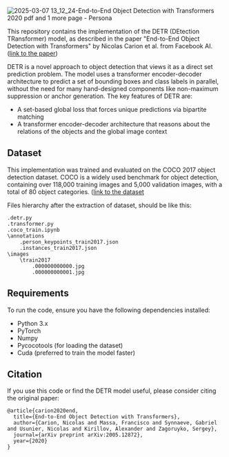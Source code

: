 
![2025-03-07 13_12_24-End-to-End Object Detection with Transformers 2020 pdf and 1 more page - Persona](https://github.com/user-attachments/assets/b753fa47-4bac-4928-8238-b0d20a9098f0)

This repository contains the implementation of the DETR (DEtection TRansformer) model, as described in the paper "End-to-End Object Detection with Transformers" by Nicolas Carion et al. from Facebook AI. ([link to the paper](https://arxiv.org/abs/2005.12872))

DETR is a novel approach to object detection that views it as a direct set prediction problem. The model uses a transformer encoder-decoder architecture to predict a set of bounding boxes and class labels in parallel, without the need for many hand-designed components like non-maximum suppression or anchor generation.
The key features of DETR are:
- A set-based global loss that forces unique predictions via bipartite matching
- A transformer encoder-decoder architecture that reasons about the relations of the objects and the global image context

## Dataset

This implementation was trained and evaluated on the COCO 2017 object detection dataset. COCO is a widely used benchmark for object detection, containing over 118,000 training images and 5,000 validation images, with a total of 80 object categories. ([link to the dataset](https://cocodataset.org/#download)

Files hierarchy after the extraction of dataset, should be like this:
```
.detr.py
.transformer.py
.coco_train.ipynb
\annotations
    .person_keypoints_train2017.json
    .instances_train2017.json
\images
    \train2017
        .000000000000.jpg
        .000000000001.jpg
```

## Requirements

To run the code, ensure you have the following dependencies installed:
- Python 3.x
- PyTorch
- Numpy
- Pycocotools (for loading the dataset)
- Cuda (preferred to train the model faster)

## Citation

If you use this code or find the DETR model useful, please consider citing the original paper:

```
@article{carion2020end,
  title={End-to-End Object Detection with Transformers},
  author={Carion, Nicolas and Massa, Francisco and Synnaeve, Gabriel and Usunier, Nicolas and Kirillov, Alexander and Zagoruyko, Sergey},
  journal={arXiv preprint arXiv:2005.12872},
  year={2020}
}
